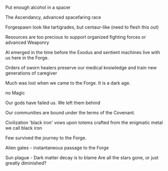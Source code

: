 Put enough alcohol in a spacer

The Ascendancy, advanced spacefaring race

Forgespawn look like tartigrades, but centaur-like (need to flesh this out)


Resources are too precious to support organized fighting forces or advanced Weaponry

AI emerged in the time before the Exodus and sentient machines live with us here in the Forge.

Orders of sworn healers preserve our medical knowledge and train new generations of caregiver

Much was lost when we came to the Forge. It is a dark age.

no Magic

Our gods have failed us. We left them behind

Our communities are bound under the terms of the Covenant.

Civilization 'black iron' vows upon totems crafted from the enigmatic metal we call black iron

Few survived the journey to the Forge.

Alien gates - instantaneous passage to the Forge


Sun plague - Dark matter decay is to blame
    Are all the stars gone, or just greatly diminished?